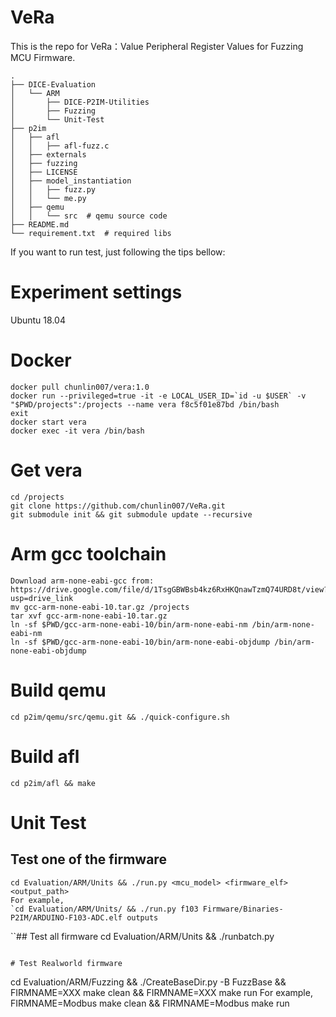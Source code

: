 # VeRa
This is the repo for VeRa：Value Peripheral Register Values for  Fuzzing MCU Firmware. 

```
.
├── DICE-Evaluation 
│   └── ARM 
│       ├── DICE-P2IM-Utilities 
│       ├── Fuzzing 
│       └── Unit-Test 
├── p2im 
│   ├── afl 
│   │   ├── afl-fuzz.c 
│   ├── externals 
│   ├── fuzzing 
│   ├── LICENSE 
│   ├── model_instantiation 
│   │   ├── fuzz.py 
│   │   └── me.py 
│   ├── qemu 
│   │   └── src  # qemu source code 
├── README.md 
└── requirement.txt  # required libs 
```

If you want to run test, just following the tips bellow:
# Experiment settings
Ubuntu 18.04
# Docker 
```
docker pull chunlin007/vera:1.0
docker run --privileged=true -it -e LOCAL_USER_ID=`id -u $USER` -v "$PWD/projects":/projects --name vera f8c5f01e87bd /bin/bash
exit
docker start vera
docker exec -it vera /bin/bash
```

# Get vera
```
cd /projects
git clone https://github.com/chunlin007/VeRa.git
git submodule init && git submodule update --recursive
```

# Arm gcc toolchain
```
Download arm-none-eabi-gcc from: https://drive.google.com/file/d/1TsgGBWBsb4kz6RxHKQnawTzmQ74URD8t/view?usp=drive_link
mv gcc-arm-none-eabi-10.tar.gz /projects
tar xvf gcc-arm-none-eabi-10.tar.gz
ln -sf $PWD/gcc-arm-none-eabi-10/bin/arm-none-eabi-nm /bin/arm-none-eabi-nm
ln -sf $PWD/gcc-arm-none-eabi-10/bin/arm-none-eabi-objdump /bin/arm-none-eabi-objdump
```

# Build qemu
```
cd p2im/qemu/src/qemu.git && ./quick-configure.sh
```

# Build afl
```
cd p2im/afl && make
```

# Unit Test
## Test one of the firmware
```
cd Evaluation/ARM/Units && ./run.py <mcu_model> <firmware_elf> <output_path>
For example, 
`cd Evaluation/ARM/Units/ && ./run.py f103 Firmware/Binaries-P2IM/ARDUINO-F103-ADC.elf outputs
```

``## Test all firmware 
cd Evaluation/ARM/Units && ./runbatch.py
```

# Test Realworld firmware
```
cd Evaluation/ARM/Fuzzing && ./CreateBaseDir.py -B FuzzBase && FIRMNAME=XXX make clean && FIRMNAME=XXX make run
For example, FIRMNAME=Modbus make clean && FIRMNAME=Modbus make run
```
